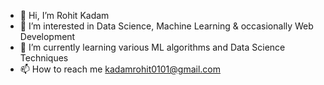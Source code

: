 - 👋 Hi, I’m Rohit Kadam
- 👀 I’m interested in Data Science, Machine Learning & occasionally Web Development
- 🌱 I’m currently learning various ML algorithms and Data Science Techniques
- 📫 How to reach me kadamrohit0101@gmail.com

<!---
rohitkadam0101/rohitkadam0101 is a ✨ special ✨ repository because its `README.md` (this file) appears on your GitHub profile.
You can click the Preview link to take a look at your changes.
--->
